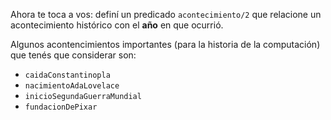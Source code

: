 Ahora te toca a vos: definí un predicado `acontecimiento/2` que relacione un acontecimiento histórico con el **año** en que ocurrió. 

Algunos acontencimientos importantes (para la historia de la computación) que tenés que considerar son:

  * `caidaConstantinopla`
  * `nacimientoAdaLovelace`
  * `inicioSegundaGuerraMundial`
  * `fundacionDePixar`
 
